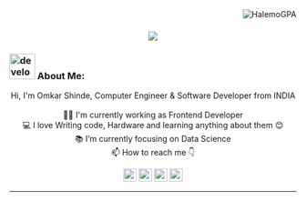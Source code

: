 <img align="right" src="https://visitor-badge.laobi.icu/badge?page_id=HalemoGPA/HalemoGPA" alt="HalemoGPA">    
<!-- [![Typing SVG](https://readme-typing-svg.herokuapp.com?center=true&lines=This+is+HalemoGPA;Nice+to+meet+you+%F0%9F%91%8B)](https://git.io/typing-svg)       -->

<h1 align="center">
  <a href="https://git.io/typing-svg">
    <img src="https://readme-typing-svg.herokuapp.com/?lines=This+is+Omkar+Shinde;Nice+to+meet+you+%F0%9F%91%8B&center=true&size=30">
  </a>
</h1>
   
###  <img src="/images/Developer.gif" alt="developer gif"  height="45px">  About Me:
<p align="center">
  Hi, I'm Omkar Shinde, Computer Engineer & Software Developer from INDIA
  <br>
  <br>
  👨‍🎓 I'm currently working as Frontend Developer
  <br>
  💻 I love Writing code, Hardware and learning anything about them 😊
  <br>
  📚 I’m currently focusing on Data Science 
  <br>
  📫 How to reach me 👇
</p>
<p align="center"> <a href="https://www.linkedin.com/in/mr-omkar-shinde"><img src="https://img.shields.io/badge/linkedin-%230077B5.svg?&style=for-the-badge&logo=linkedin&logoColor=white" height=23></a> <a href="mailto:haleemborham3@gmail.com"><img src="https://img.shields.io/badge/Gmail-D14836?style=for-the-badge&logo=gmail&logoColor=white" height=23></a>
   <a href="http://wa.me//919309120138"><img src="https://img.shields.io/badge/WhatsApp-25D366?style=for-the-badge&logo=whatsapp&logoColor=white" height=23></a> 
  <a href="https://github.com/developer-omkar-shinde"><img src="https://img.shields.io/badge/GitHub-100000?style=for-the-badge&logo=github&logoColor=white" height=23></a>
<br>

<hr>
<!-- <p align="center">
  <a href="https://buymeacoffee.com/omkarshinde" target="_blank" ><img src="https://www.buymeacoffee.com/assets/img/custom_images/orange_img.png" alt="Omkar shinde buy me a coffee" width="230"></a>
</p> -->
 
<p align="center">
 
